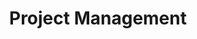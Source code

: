 ---
layout: category
title: Project Management
category: project-management
description: Project planning, execution, and delivery workflows for effective project management.
---